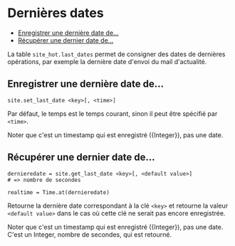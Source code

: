 # Dernières dates

* [Enregistrer une dernière date de…](#enregistrerunedernieredate)
* [Récupérer une dernier date de…](#recupererunedernieredatede)

La table `site_hot.last_dates` permet de consigner des dates de dernières opérations, par exemple la dernière date d'envoi du mail d'actualité.

<a name='enregistrerunedernieredate'></a>

## Enregistrer une dernière date de…

    site.set_last_date <key>[, <time>]

Par défaut, le temps est le temps courant, sinon il peut être spécifié par `<time>`.

Noter que c'est un timestamp qui est enregistré ({Integer}), pas une date.

<a name='recupererunedernieredatede'></a>

## Récupérer une dernier date de…

    dernieredate = site.get_last_date <key>[, <default value>]
    # => nombre de secondes

    realtime = Time.at(dernieredate)

Retourne la dernière date correspondant à la clé `<key>` et retourne la valeur `<default value>` dans le cas où cette clé ne serait pas encore enregistrée.

Noter que c'est un timestamp qui est enregistré ({Integer}), pas une date. C'est un Integer, nombre de secondes, qui est retourné.
